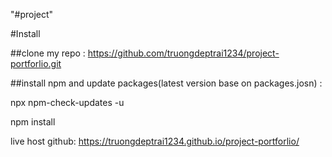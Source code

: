 "#project"

#Install

##clone my repo : https://github.com/truongdeptrai1234/project-portforlio.git

##install npm and update packages(latest version base on packages.josn) :

npx npm-check-updates -u

npm install

live host github: https://truongdeptrai1234.github.io/project-portforlio/

